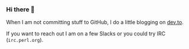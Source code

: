 ### Hi there 👋

When I am not committing stuff to GitHub, I do a little blogging on [dev.to](https://dev.to/jonasbn).

If you want to reach out I am on a few Slacks or you could try IRC (`irc.perl.org`).
